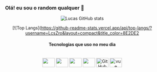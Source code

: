 ### Olá! eu sou o random qualquer 🤚

<div align="center">

![Lucas GitHub stats](https://github-readme-stats.vercel.app/api?username=LcsZro&show_icons=true&theme=radical)

[![Top Langs](https://github-readme-stats.vercel.app/api/top-langs/?username=LcsZro&layout=compact&title_color=8E2DE2

<div align="center"
img src="https://desblogada.files.wordpress.co..." width="0px">

</div>

#### Tecnologias que uso no meu dia

<div style='display: incline_block'><br/>
    <img align="center" height="30" width="40" src="https://cdn.jsdelivr.net/gh/devicons/devicon/icons/javascript/javascript-original.svg">
    <img align="center" height="30" width="40" src="https://cdn.jsdelivr.net/gh/devicons/devicon/icons/html5/html5-plain.svg">
    <img align="center" height="30" width="40" src="https://cdn.jsdelivr.net/gh/devicons/devicon/icons/css3/css3-original.svg">
     <img align="center" height="30" width="40" src="https://cdn.jsdelivr.net/gh/devicons/devicon/icons/nodejs/nodejs-original.svg">
    <img align='center' src="https://cdn.jsdelivr.net/gh/devicons/devicon/icons/tailwindcss/tailwindcss-plain.svg" alt='GitHub'  height='30'
     width='40'/>
    <img align="center" alt="vue" height="30" width="40" src="https://img.icons8.com/color/48/null/vue-js.png"/>
</div>




